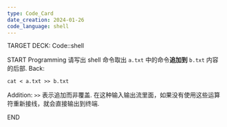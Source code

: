 ```yaml
---
type: Code_Card
date_creation: 2024-01-26
code_language: shell
---
```


TARGET DECK: Code::shell

START
Programming
请写出 shell 命令取出 `a.txt` 中的命令**追加到** `b.txt` 内容的后部.
Back: 
```shell
cat < a.txt >> b.txt
```
Addition: 
`>>` 表示追加而非覆盖. 在这种输入输出流里面，如果没有使用这些运算符重新接线，就会直接输出到终端.
<!--ID: 1706251184090-->
END
